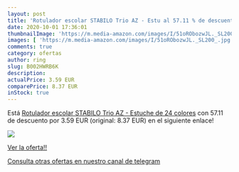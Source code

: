 ```yaml
---
layout: post
title: 'Rotulador escolar STABILO Trio AZ - Estu al 57.11 % de descuento'
date: 2020-10-01 17:36:01
thumbnailImage: 'https://m.media-amazon.com/images/I/51oRObozwJL._SL200_.jpg'
images: [ 'https://m.media-amazon.com/images/I/51oRObozwJL._SL200_.jpg' ]
comments: true
category: ofertas
author: ring
slug: B002HWRB6K
description:
actualPrice: 3.59 EUR
comparePrice: 8.37 EUR
inStock: true
---
```


Está [Rotulador escolar STABILO Trio AZ - Estuche de 24 colores](https://www.amazon.com/dp/B002HWRB6K/?tag=redken08-20) con 57.11 de descuento por 3.59 EUR (original: 8.37 EUR) en el siguiente enlace!

[![](https://m.media-amazon.com/images/I/51oRObozwJL._SL200_.jpg)](https://www.amazon.com/dp/B002HWRB6K/?tag=redken08-20)

[Ver la oferta!!](https://www.amazon.com/dp/B002HWRB6K/?tag=redken08-20)

[Consulta otras ofertas en nuestro canal de telegram](https://t.me/s/ofertas25)
